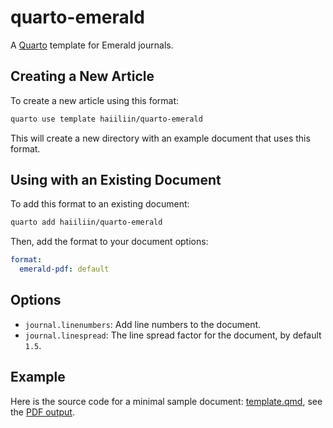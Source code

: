 # quarto-emerald

A [Quarto](https://quarto.org/) template for Emerald journals.

## Creating a New Article

To create a new article using this format:

```bash
quarto use template haiiliin/quarto-emerald
```

This will create a new directory with an example document that uses this format.

## Using with an Existing Document

To add this format to an existing document:

```bash
quarto add haiiliin/quarto-emerald
```

Then, add the format to your document options:

```yaml
format:
  emerald-pdf: default
```

## Options

- `journal.linenumbers`: Add line numbers to the document.
- `journal.linespread`: The line spread factor for the document, by default `1.5`.

## Example

Here is the source code for a minimal sample document: [template.qmd](template.qmd), see the [PDF output](template.pdf).
